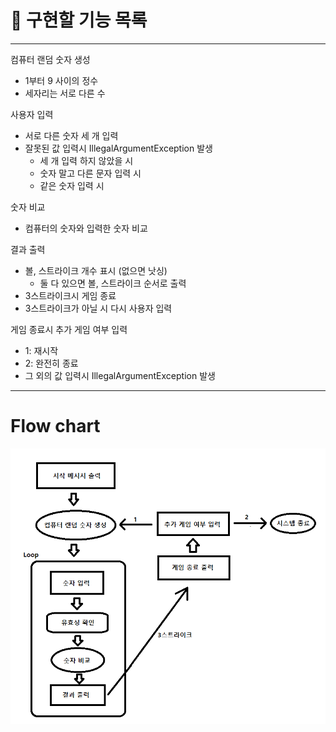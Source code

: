 # 🚀 구현할 기능 목록

--- 

컴퓨터 랜덤 숫자 생성
- 1부터 9 사이의 정수
- 세자리는 서로 다른 수

사용자 입력
- 서로 다른 숫자 세 개 입력
- 잘못된 값 입력시 IllegalArgumentException 발생
  - 세 개 입력 하지 않았을 시
  - 숫자 말고 다른 문자 입력 시
  - 같은 숫자 입력 시

숫자 비교
- 컴퓨터의 숫자와 입력한 숫자 비교

결과 출력
- 볼, 스트라이크 개수 표시 (없으면 낫싱)
  - 둘 다 있으면 볼, 스트라이크 순서로 출력 
- 3스트라이크시 게임 종료
- 3스트라이크가 아닐 시 다시 사용자 입력

게임 종료시 추가 게임 여부 입력
- 1: 재시작
- 2: 완전히 종료
- 그 외의 값 입력시 IllegalArgumentException 발생

---

# Flow chart

![](./Flow.png)
